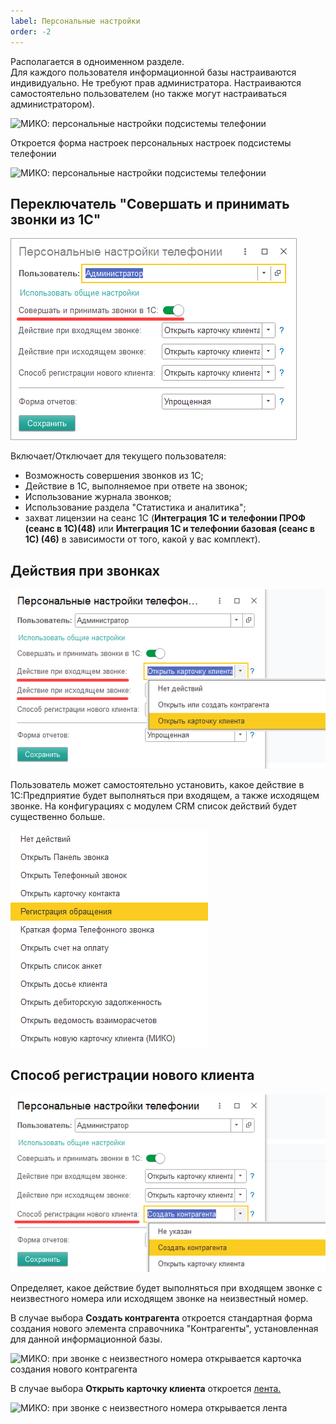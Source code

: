 ```yaml
---
label: Персональные настройки
order: -2
---
```


Располагается в одноименном разделе. <br>
Для каждого пользователя информационной базы настраиваются индивидуально.
Не требуют прав администратора. Настраиваются самостоятельно пользователем (но также могут настраиваться администратором).

<img class="miko-shadow img-zoomable"
    src="/assets/root-guides/deystviya_pri_zvonkah/pers_nastr_0.png"
    data-original="/assets/root-guides/deystviya_pri_zvonkah/pers_nastr_0.png"
    srcset="/assets/root-guides/deystviya_pri_zvonkah/pers_nastr_0_prev.png 1x, /assets/root-guides/deystviya_pri_zvonkah/pers_nastr_0.png 2x"
    alt="МИКО: персональные настройки подсистемы телефонии"
/>

Откроется форма настроек персональных настроек подсистемы телефонии

<img class="miko-shadow img-zoomable"
    src="/assets/root-guides/deystviya_pri_zvonkah/pers_nastr_1.png"
    data-original="/assets/root-guides/deystviya_pri_zvonkah/pers_nastr_1.png"
    srcset="/assets/root-guides/deystviya_pri_zvonkah/pers_nastr_1_prev.png 1x, /assets/root-guides/deystviya_pri_zvonkah/pers_nastr_1.png 2x"
    alt="МИКО: персональные настройки подсистемы телефонии"
/>

## Переключатель "Совершать и принимать звонки из 1С"

<img class="miko-shadow"
    src="/assets/root-guides/deystviya_pri_zvonkah/pers_nastr_2.png"
    alt="МИКО: персональные настройки подсистемы телефонии"
/>

Включает/Отключает для текущего пользователя:
- Возможность совершения звонков из 1С;
- Действие в 1С, выполняемое при ответе на звонок;
- Использование журнала звонков;
- Использование раздела "Статистика и аналитика";
- захват лицензии на сеанс 1С (**Интеграция 1С и телефонии ПРОФ (сеанс в 1С)(48)** или **Интеграция 1С и телефонии базовая (сеанс в 1С) (46)** в зависимости от того, какой у вас комплект).

## Действия при звонках

<img class="miko-shadow"
    src="/assets/root-guides/deystviya_pri_zvonkah/pers_nastr_3.png"
    alt="МИКО: выбор действия при звонках"
/>

Пользователь может самостоятельно установить, какое действие в 1С:Предприятие будет выполняться при входящем, а также исходящем звонке.
На конфигурациях с модулем CRM список действий будет существенно больше.

<img class="miko-shadow"
    src="/assets/root-guides/deystviya_pri_zvonkah/pers_nastr_4.png"
    alt="МИКО: выбор действия при звонках на конфигурациях с СRM модулем"
/>

## Способ регистрации нового клиента

<img class="miko-shadow"
    src="/assets/root-guides/deystviya_pri_zvonkah/pers_nastr_5.png"
    alt="МИКО: выбор действия при звонке с неизвестного номера"
/>

Определяет, какое действие будет выполняться при входящем звонке с неизвестного номера или исходящем звонке на неизвестный номер. 

В случае выбора **Создать контрагента** откроется стандартная форма создания нового элемента справочника "Контрагенты", установленная для данной информационной базы.

<img class="miko-shadow img-zoomable"
    src="/assets/root-guides/deystviya_pri_zvonkah/pers_nastr_6.png"
    data-original="/assets/root-guides/deystviya_pri_zvonkah/pers_nastr_6.png"
    srcset="/assets/root-guides/deystviya_pri_zvonkah/pers_nastr_6_prev.png 1x, /assets/root-guides/deystviya_pri_zvonkah/pers_nastr_6.png 2x"
    alt="МИКО: при звонке с неизвестного номера открывается карточка создания нового контрагента"
/>

В случае выбора **Открыть карточку клиента** откроется <a href='https://docs.telefon1c.ru/user-guides/lenta/' target="_blank">лента.</a> <br>

<img class="miko-shadow img-zoomable"
    src="/assets/root-guides/deystviya_pri_zvonkah/pers_nastr_7.png"
    data-original="/assets/root-guides/deystviya_pri_zvonkah/pers_nastr_7.png"
    srcset="/assets/root-guides/deystviya_pri_zvonkah/pers_nastr_7_prev.png 1x, /assets/root-guides/deystviya_pri_zvonkah/pers_nastr_7.png 2x"
    alt="МИКО: при звонке с неизвестного номера открывается лента"
/>


